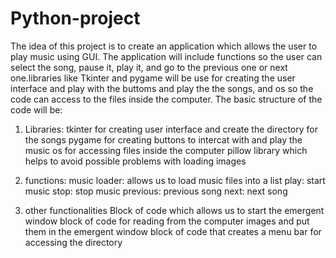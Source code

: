 # Python-project

The idea of this project is to create an application which allows the user to play music using GUI. The application will include functions so the user can select the song, pause it, play it, and go to the previous one or next one.libraries like Tkinter and pygame will be use for creating the user interface and play with the buttoms and play the the songs, and os so the code can access to the files inside the computer.
The basic structure of the code will be:

1) Libraries:
   tkinter for creating user interface and create the directory for the songs
   pygame for creating buttons to intercat with and play the music
   os for accessing files inside the computer
   pillow library which helps to avoid possible problems with loading images

2) functions:
   music loader: allows us to load music files into a list
   play: start music
   stop: stop music
   previous: previous song
   next: next song

3) other functionalities
   Block of code which allows us to start the emergent window
   block of code for reading from the computer images and put them in the emergent window
   block of code that creates a menu bar for accessing the directory 


